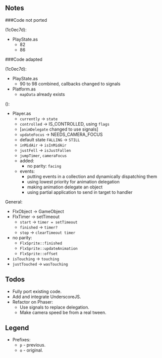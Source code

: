 ## Notes

###Code not ported

(1c0ec7d):

- PlayState.as
  - 82
  - 86

###Code adapted

(1c0ec7d):

- PlayState.as
  - 90 to 98 combined, callbacks changed to signals
- Platform.as
  - `mapData` already exists

():

- Player.as
  - `currently` -> `state`
  - `controlled` -> IS_CONTROLLED, using `flags`
  - [`animDelegate` changed to use signals]
  - `updateFocus` -> NEEDS_CAMERA_FOCUS
  - default state `FALLING` -> `STILL`
  - `inMidAir` -> `isInMidAir`
  - `justFell` -> `isJustFallen`
  - `jumpTimer`, `cameraFocus`
  - added:
    - no parity: `facing`
  - events:
    - putting events in a collection and dynamically dispatching them
    - using lowest priority for animation delegation
    - making animation delegate an object
    - using partial application to send in target to handler

General:

- FlxObject -> GameObject
- FlxTimer -> setTimeout
  - `start` -> `timer = setTimeout`
  - `finished` -> `timer?`
  - `stop` -> `clearTimeout timer`
- no parity:
  - `FlxSprite::finished`
  - `FlxSprite::updateAnimation`
  - `FlxSprite::offset`
- `isTouching` -> `touching`
- `justTouched` -> `wasTouching`

## Todos

- Fully port existing code.
- Add and integrate UnderscoreJS.
- Refactor on Phaser:
  - Use signals to replace delegation.
  - Make camera speed be from a real tween.

## Legend

- Prefixes:
  - `p` - previous.
  - `o` - original.
